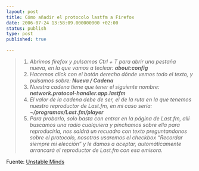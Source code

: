 ```yaml
---
layout: post
title: Cómo añadir el protocolo lastfm a Firefox
date: 2006-07-24 13:58:09.000000000 +02:00
status: publish
type: post
published: true

---
```

> 1.  _Abrimos firefox y pulsamos Ctrl + T para abrir una pestaña nueva, en la que vamos a teclear: **about:config**_
> 2.  _Hacemos click con el botón derecho dónde vemos todo el texto, y pulsamos sobre: **Nueva / Cadena**_
> 3.  _Nuestra cadena tiene que tener el siguiente nombre: ******network.protocol-handler.app.lastfm******_
> 4.  _El valor de la cadena debe de ser, el de la ruta en la que tenemos nuestro reproductor de Last.fm, en mi caso sería: **~/programas/Last.fm/player**_
> 5.  _Para probarlo, solo basta con entrar en la página de Last.fm, allí buscamos una radio cualquiera y pinchamos sobre ella para reproducirla, nos saldrá un recuadro con texto preguntandonos sobre el protocolo, nosotros usaremos el checkbox “Recordar siempre mi elección” y le damos a aceptar, automáticamente arrancará el reproductor de Last.fm con esa emisora._

Fuente: [Unstable Minds](http://dizo.agali.org/2006/06/05/como-anadir-el-protocolo-lastfm-en-firefox/)
